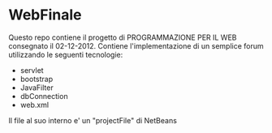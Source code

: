 WebFinale
=========

Questo repo contiene il progetto di PROGRAMMAZIONE PER IL WEB consegnato il 02-12-2012.
Contiene l'implementazione di un semplice forum utilizzando le seguenti tecnologie:

- servlet
- bootstrap
- JavaFilter
- dbConnection
- web.xml


Il file al suo interno e' un "projectFile" di NetBeans
